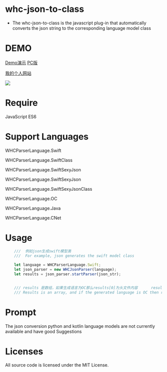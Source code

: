 # whc-json-to-class

-  The whc-json-to-class is the javascript plug-in that automatically converts the json string to the corresponding language model class

DEMO
==============
[Demo演示](http://47.93.2.130/jsonModel/?type=0)               [PC版](https://github.com/netyouli/WHC_DataModelFactory)


[我的个人网站](http://47.93.2.130/)

![](https://github.com/netyouli/jsonToClass/blob/master/demo.png)

Require
==============
JavaScript ES6

Support Languages
==============
WHCParserLanguage.Swift

WHCParserLanguage.SwiftClass

WHCParserLanguage.SwiftSexyJson

WHCParserLanguage.SwiftSexyJson

WHCParserLanguage.SwiftSexyJsonClass

WHCParserLanguage.OC

WHCParserLanguage.Java

WHCParserLanguage.CNet

Usage
==============

```JavaScript
    ///  例如json生成swift模型类
    ///  For example, json generates the swift model class
    
    let language = WHCParserLanguage.Swift;
    let json_parser = new WHCJsonParser(language);
    let results = json_parser.startParser(json_str);
    

    /// results 是数组，如果生成语言为OC那么results[0]为头文件内容      results[1]为实现类内容
    /// Results is an array, and if the generated language is OC then results[0] is the header file content results[1] for the implementation of the class content
```
Prompt
==============
The json conversion python and kotlin language models are not currently available and have good Suggestions

Licenses
==============
All source code is licensed under the MIT License.

